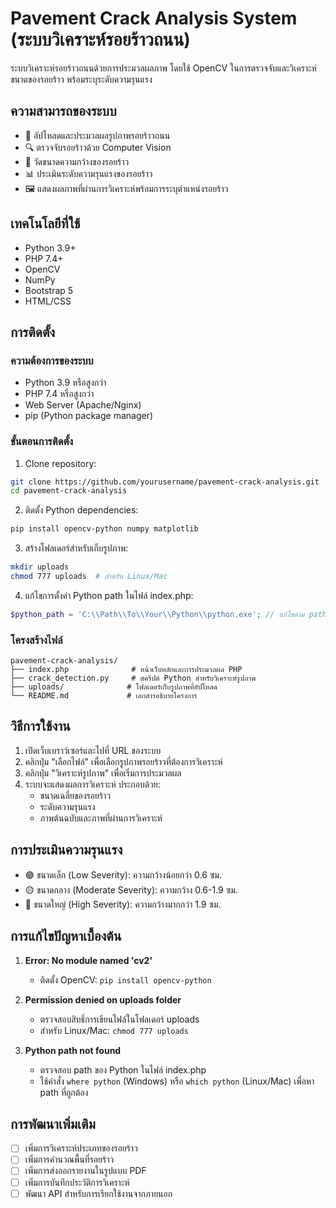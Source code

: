 # Pavement Crack Analysis System (ระบบวิเคราะห์รอยร้าวถนน)

ระบบวิเคราะห์รอยร้าวถนนด้วยการประมวลผลภาพ โดยใช้ OpenCV ในการตรวจจับและวิเคราะห์ขนาดของรอยร้าว พร้อมระบุระดับความรุนแรง

## ความสามารถของระบบ
- 📸 อัปโหลดและประมวลผลรูปภาพรอยร้าวถนน
- 🔍 ตรวจจับรอยร้าวด้วย Computer Vision
- 📏 วัดขนาดความกว้างของรอยร้าว
- 📊 ประเมินระดับความรุนแรงของรอยร้าว
- 🖼️ แสดงผลภาพที่ผ่านการวิเคราะห์พร้อมการระบุตำแหน่งรอยร้าว

## เทคโนโลยีที่ใช้
- Python 3.9+
- PHP 7.4+
- OpenCV
- NumPy
- Bootstrap 5
- HTML/CSS

## การติดตั้ง

### ความต้องการของระบบ
- Python 3.9 หรือสูงกว่า
- PHP 7.4 หรือสูงกว่า
- Web Server (Apache/Nginx)
- pip (Python package manager)

### ขั้นตอนการติดตั้ง

1. Clone repository:
```bash
git clone https://github.com/yourusername/pavement-crack-analysis.git
cd pavement-crack-analysis
```

2. ติดตั้ง Python dependencies:
```bash
pip install opencv-python numpy matplotlib
```

3. สร้างโฟลเดอร์สำหรับเก็บรูปภาพ:
```bash
mkdir uploads
chmod 777 uploads  # สำหรับ Linux/Mac
```

4. แก้ไขการตั้งค่า Python path ในไฟล์ index.php:
```php
$python_path = 'C:\\Path\\To\\Your\\Python\\python.exe'; // แก้ไขตาม path ที่ติดตั้ง Python
```

### โครงสร้างไฟล์
```
pavement-crack-analysis/
├── index.php              # หน้าเว็บหลักและการประมวลผล PHP
├── crack_detection.py     # สคริปต์ Python สำหรับวิเคราะห์รูปภาพ
├── uploads/              # โฟลเดอร์เก็บรูปภาพที่อัปโหลด
└── README.md             # เอกสารอธิบายโครงการ
```

## วิธีการใช้งาน
1. เปิดเว็บเบราว์เซอร์และไปที่ URL ของระบบ
2. คลิกปุ่ม "เลือกไฟล์" เพื่อเลือกรูปภาพรอยร้าวที่ต้องการวิเคราะห์
3. คลิกปุ่ม "วิเคราะห์รูปภาพ" เพื่อเริ่มการประมวลผล
4. ระบบจะแสดงผลการวิเคราะห์ ประกอบด้วย:
   - ขนาดเฉลี่ยของรอยร้าว
   - ระดับความรุนแรง
   - ภาพต้นฉบับและภาพที่ผ่านการวิเคราะห์

## การประเมินความรุนแรง
- 🟢 ขนาดเล็ก (Low Severity): ความกว้างน้อยกว่า 0.6 ซม.
- 🟡 ขนาดกลาง (Moderate Severity): ความกว้าง 0.6-1.9 ซม.
- 🔴 ขนาดใหญ่ (High Severity): ความกว้างมากกว่า 1.9 ซม.

## การแก้ไขปัญหาเบื้องต้น
1. **Error: No module named 'cv2'**
   - ติดตั้ง OpenCV: `pip install opencv-python`

2. **Permission denied on uploads folder**
   - ตรวจสอบสิทธิ์การเขียนไฟล์ในโฟลเดอร์ uploads
   - สำหรับ Linux/Mac: `chmod 777 uploads`

3. **Python path not found**
   - ตรวจสอบ path ของ Python ในไฟล์ index.php
   - ใช้คำสั่ง `where python` (Windows) หรือ `which python` (Linux/Mac) เพื่อหา path ที่ถูกต้อง

## การพัฒนาเพิ่มเติม
- [ ] เพิ่มการวิเคราะห์ประเภทของรอยร้าว
- [ ] เพิ่มการคำนวณพื้นที่รอยร้าว
- [ ] เพิ่มการส่งออกรายงานในรูปแบบ PDF
- [ ] เพิ่มการบันทึกประวัติการวิเคราะห์
- [ ] พัฒนา API สำหรับการเรียกใช้งานจากภายนอก
